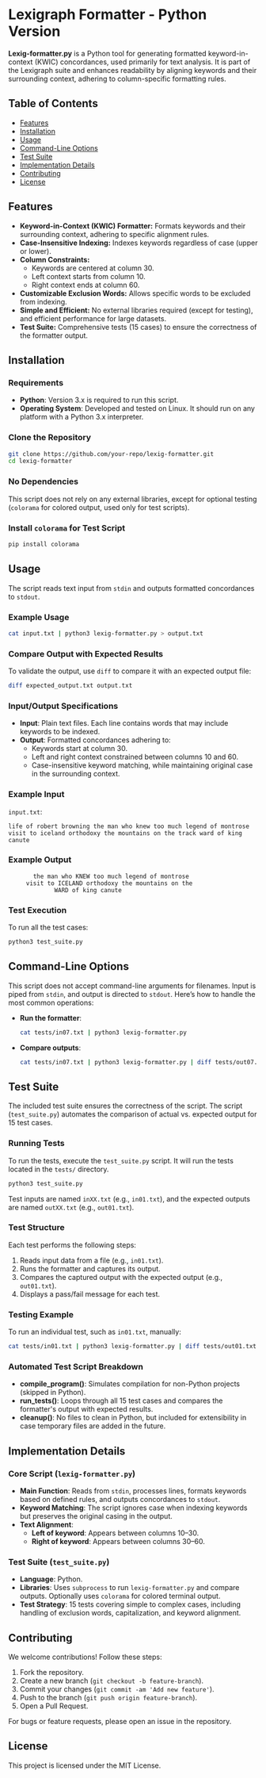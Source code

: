 # **Lexigraph Formatter - Python Version**

**Lexig-formatter.py** is a Python tool for generating formatted keyword-in-context (KWIC) concordances, used primarily for text analysis. It is part of the Lexigraph suite and enhances readability by aligning keywords and their surrounding context, adhering to column-specific formatting rules.

## **Table of Contents**

- [Features](#features)
- [Installation](#installation)
- [Usage](#usage)
- [Command-Line Options](#command-line-options)
- [Test Suite](#test-suite)
- [Implementation Details](#implementation-details)
- [Contributing](#contributing)
- [License](#license)

## **Features**

- **Keyword-in-Context (KWIC) Formatter:** Formats keywords and their surrounding context, adhering to specific alignment rules.
- **Case-Insensitive Indexing:** Indexes keywords regardless of case (upper or lower).
- **Column Constraints:** 
  - Keywords are centered at column 30.
  - Left context starts from column 10.
  - Right context ends at column 60.
- **Customizable Exclusion Words:** Allows specific words to be excluded from indexing.
- **Simple and Efficient:** No external libraries required (except for testing), and efficient performance for large datasets.
- **Test Suite:** Comprehensive tests (15 cases) to ensure the correctness of the formatter output.

## **Installation**

### Requirements

- **Python**: Version 3.x is required to run this script.
- **Operating System**: Developed and tested on Linux. It should run on any platform with a Python 3.x interpreter.

### Clone the Repository

```bash
git clone https://github.com/your-repo/lexig-formatter.git
cd lexig-formatter
```

### No Dependencies

This script does not rely on any external libraries, except for optional testing (`colorama` for colored output, used only for test scripts).

### Install `colorama` for Test Script

```bash
pip install colorama
```

## **Usage**

The script reads text input from `stdin` and outputs formatted concordances to `stdout`.

### Example Usage

```bash
cat input.txt | python3 lexig-formatter.py > output.txt
```

### Compare Output with Expected Results

To validate the output, use `diff` to compare it with an expected output file:

```bash
diff expected_output.txt output.txt
```

### Input/Output Specifications

- **Input**: Plain text files. Each line contains words that may include keywords to be indexed.
- **Output**: Formatted concordances adhering to:
  - Keywords start at column 30.
  - Left and right context constrained between columns 10 and 60.
  - Case-insensitive keyword matching, while maintaining original case in the surrounding context.

### Example Input

`input.txt`:

```text
life of robert browning the man who knew too much legend of montrose
visit to iceland orthodoxy the mountains on the track ward of king canute
```

### Example Output

```text
       the man who KNEW too much legend of montrose
     visit to ICELAND orthodoxy the mountains on the
             WARD of king canute
```

### **Test Execution**

To run all the test cases:

```bash
python3 test_suite.py
```

## **Command-Line Options**

This script does not accept command-line arguments for filenames. Input is piped from `stdin`, and output is directed to `stdout`. Here’s how to handle the most common operations:

- **Run the formatter**:
  ```bash
  cat tests/in07.txt | python3 lexig-formatter.py
  ```

- **Compare outputs**:
  ```bash
  cat tests/in07.txt | python3 lexig-formatter.py | diff tests/out07.txt -
  ```

## **Test Suite**

The included test suite ensures the correctness of the script. The script (`test_suite.py`) automates the comparison of actual vs. expected output for 15 test cases.

### **Running Tests**

To run the tests, execute the `test_suite.py` script. It will run the tests located in the `tests/` directory.

```bash
python3 test_suite.py
```

Test inputs are named `inXX.txt` (e.g., `in01.txt`), and the expected outputs are named `outXX.txt` (e.g., `out01.txt`).

### **Test Structure**

Each test performs the following steps:
1. Reads input data from a file (e.g., `in01.txt`).
2. Runs the formatter and captures its output.
3. Compares the captured output with the expected output (e.g., `out01.txt`).
4. Displays a pass/fail message for each test.

### **Testing Example**

To run an individual test, such as `in01.txt`, manually:

```bash
cat tests/in01.txt | python3 lexig-formatter.py | diff tests/out01.txt -
```

### **Automated Test Script Breakdown**

- **compile_program()**: Simulates compilation for non-Python projects (skipped in Python).
- **run_tests()**: Loops through all 15 test cases and compares the formatter's output with expected results.
- **cleanup()**: No files to clean in Python, but included for extensibility in case temporary files are added in the future.

## **Implementation Details**

### **Core Script (`lexig-formatter.py`)**

- **Main Function**: Reads from `stdin`, processes lines, formats keywords based on defined rules, and outputs concordances to `stdout`.
- **Keyword Matching**: The script ignores case when indexing keywords but preserves the original casing in the output.
- **Text Alignment**:
  - **Left of keyword**: Appears between columns 10–30.
  - **Right of keyword**: Appears between columns 30–60.

### **Test Suite (`test_suite.py`)**

- **Language**: Python.
- **Libraries**: Uses `subprocess` to run `lexig-formatter.py` and compare outputs. Optionally uses `colorama` for colored terminal output.
- **Test Strategy**: 15 tests covering simple to complex cases, including handling of exclusion words, capitalization, and keyword alignment.

## **Contributing**

We welcome contributions! Follow these steps:

1. Fork the repository.
2. Create a new branch (`git checkout -b feature-branch`).
3. Commit your changes (`git commit -am 'Add new feature'`).
4. Push to the branch (`git push origin feature-branch`).
5. Open a Pull Request.

For bugs or feature requests, please open an issue in the repository.

## **License**

This project is licensed under the MIT License. 
